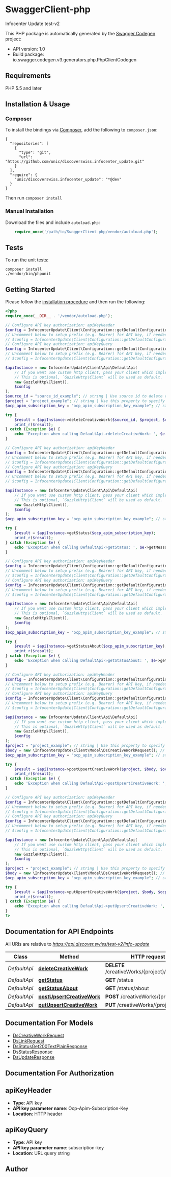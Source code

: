 # SwaggerClient-php
Infocenter Update test-v2

This PHP package is automatically generated by the [Swagger Codegen](https://github.com/swagger-api/swagger-codegen) project:

- API version: 1.0
- Build package: io.swagger.codegen.v3.generators.php.PhpClientCodegen

## Requirements

PHP 5.5 and later

## Installation & Usage
### Composer

To install the bindings via [Composer](http://getcomposer.org/), add the following to `composer.json`:

```
{
  "repositories": [
    {
      "type": "git",
      "url": "https://github.com/unic/discoverswiss.infocenter_update.git"
    }
  ],
  "require": {
    "unic/discoverswiss.infocenter_update": "*@dev"
  }
}
```

Then run `composer install`

### Manual Installation

Download the files and include `autoload.php`:

```php
    require_once('/path/to/SwaggerClient-php/vendor/autoload.php');
```

## Tests

To run the unit tests:

```
composer install
./vendor/bin/phpunit
```

## Getting Started

Please follow the [installation procedure](#installation--usage) and then run the following:

```php
<?php
require_once(__DIR__ . '/vendor/autoload.php');

// Configure API key authorization: apiKeyHeader
$config = InfocenterUpdate\Client\Configuration::getDefaultConfiguration()->setApiKey('Ocp-Apim-Subscription-Key', 'YOUR_API_KEY');
// Uncomment below to setup prefix (e.g. Bearer) for API key, if needed
// $config = InfocenterUpdate\Client\Configuration::getDefaultConfiguration()->setApiKeyPrefix('Ocp-Apim-Subscription-Key', 'Bearer');
// Configure API key authorization: apiKeyQuery
$config = InfocenterUpdate\Client\Configuration::getDefaultConfiguration()->setApiKey('subscription-key', 'YOUR_API_KEY');
// Uncomment below to setup prefix (e.g. Bearer) for API key, if needed
// $config = InfocenterUpdate\Client\Configuration::getDefaultConfiguration()->setApiKeyPrefix('subscription-key', 'Bearer');

$apiInstance = new InfocenterUpdate\Client\Api\DefaultApi(
    // If you want use custom http client, pass your client which implements `GuzzleHttp\ClientInterface`.
    // This is optional, `GuzzleHttp\Client` will be used as default.
    new GuzzleHttp\Client(),
    $config
);
$source_id = "source_id_example"; // string | Use source id to delete creative works
$project = "project_example"; // string | Use this property to specify project
$ocp_apim_subscription_key = "ocp_apim_subscription_key_example"; // string | Subscription key to access the api. Get it on developer.discover.swiss.

try {
    $result = $apiInstance->deleteCreativeWork($source_id, $project, $ocp_apim_subscription_key);
    print_r($result);
} catch (Exception $e) {
    echo 'Exception when calling DefaultApi->deleteCreativeWork: ', $e->getMessage(), PHP_EOL;
}

// Configure API key authorization: apiKeyHeader
$config = InfocenterUpdate\Client\Configuration::getDefaultConfiguration()->setApiKey('Ocp-Apim-Subscription-Key', 'YOUR_API_KEY');
// Uncomment below to setup prefix (e.g. Bearer) for API key, if needed
// $config = InfocenterUpdate\Client\Configuration::getDefaultConfiguration()->setApiKeyPrefix('Ocp-Apim-Subscription-Key', 'Bearer');
// Configure API key authorization: apiKeyQuery
$config = InfocenterUpdate\Client\Configuration::getDefaultConfiguration()->setApiKey('subscription-key', 'YOUR_API_KEY');
// Uncomment below to setup prefix (e.g. Bearer) for API key, if needed
// $config = InfocenterUpdate\Client\Configuration::getDefaultConfiguration()->setApiKeyPrefix('subscription-key', 'Bearer');

$apiInstance = new InfocenterUpdate\Client\Api\DefaultApi(
    // If you want use custom http client, pass your client which implements `GuzzleHttp\ClientInterface`.
    // This is optional, `GuzzleHttp\Client` will be used as default.
    new GuzzleHttp\Client(),
    $config
);
$ocp_apim_subscription_key = "ocp_apim_subscription_key_example"; // string | Subscription key to access the api. Get it on developer.discover.swiss.

try {
    $result = $apiInstance->getStatus($ocp_apim_subscription_key);
    print_r($result);
} catch (Exception $e) {
    echo 'Exception when calling DefaultApi->getStatus: ', $e->getMessage(), PHP_EOL;
}

// Configure API key authorization: apiKeyHeader
$config = InfocenterUpdate\Client\Configuration::getDefaultConfiguration()->setApiKey('Ocp-Apim-Subscription-Key', 'YOUR_API_KEY');
// Uncomment below to setup prefix (e.g. Bearer) for API key, if needed
// $config = InfocenterUpdate\Client\Configuration::getDefaultConfiguration()->setApiKeyPrefix('Ocp-Apim-Subscription-Key', 'Bearer');
// Configure API key authorization: apiKeyQuery
$config = InfocenterUpdate\Client\Configuration::getDefaultConfiguration()->setApiKey('subscription-key', 'YOUR_API_KEY');
// Uncomment below to setup prefix (e.g. Bearer) for API key, if needed
// $config = InfocenterUpdate\Client\Configuration::getDefaultConfiguration()->setApiKeyPrefix('subscription-key', 'Bearer');

$apiInstance = new InfocenterUpdate\Client\Api\DefaultApi(
    // If you want use custom http client, pass your client which implements `GuzzleHttp\ClientInterface`.
    // This is optional, `GuzzleHttp\Client` will be used as default.
    new GuzzleHttp\Client(),
    $config
);
$ocp_apim_subscription_key = "ocp_apim_subscription_key_example"; // string | Subscription key to access the api. Get it on developer.discover.swiss.

try {
    $result = $apiInstance->getStatusAbout($ocp_apim_subscription_key);
    print_r($result);
} catch (Exception $e) {
    echo 'Exception when calling DefaultApi->getStatusAbout: ', $e->getMessage(), PHP_EOL;
}

// Configure API key authorization: apiKeyHeader
$config = InfocenterUpdate\Client\Configuration::getDefaultConfiguration()->setApiKey('Ocp-Apim-Subscription-Key', 'YOUR_API_KEY');
// Uncomment below to setup prefix (e.g. Bearer) for API key, if needed
// $config = InfocenterUpdate\Client\Configuration::getDefaultConfiguration()->setApiKeyPrefix('Ocp-Apim-Subscription-Key', 'Bearer');
// Configure API key authorization: apiKeyQuery
$config = InfocenterUpdate\Client\Configuration::getDefaultConfiguration()->setApiKey('subscription-key', 'YOUR_API_KEY');
// Uncomment below to setup prefix (e.g. Bearer) for API key, if needed
// $config = InfocenterUpdate\Client\Configuration::getDefaultConfiguration()->setApiKeyPrefix('subscription-key', 'Bearer');

$apiInstance = new InfocenterUpdate\Client\Api\DefaultApi(
    // If you want use custom http client, pass your client which implements `GuzzleHttp\ClientInterface`.
    // This is optional, `GuzzleHttp\Client` will be used as default.
    new GuzzleHttp\Client(),
    $config
);
$project = "project_example"; // string | Use this property to specify project
$body = new \InfocenterUpdate\Client\Model\DsCreativeWorkRequest(); // \InfocenterUpdate\Client\Model\DsCreativeWorkRequest | 
$ocp_apim_subscription_key = "ocp_apim_subscription_key_example"; // string | Subscription key to access the api. Get it on developer.discover.swiss.

try {
    $result = $apiInstance->postUpsertCreativeWork($project, $body, $ocp_apim_subscription_key);
    print_r($result);
} catch (Exception $e) {
    echo 'Exception when calling DefaultApi->postUpsertCreativeWork: ', $e->getMessage(), PHP_EOL;
}

// Configure API key authorization: apiKeyHeader
$config = InfocenterUpdate\Client\Configuration::getDefaultConfiguration()->setApiKey('Ocp-Apim-Subscription-Key', 'YOUR_API_KEY');
// Uncomment below to setup prefix (e.g. Bearer) for API key, if needed
// $config = InfocenterUpdate\Client\Configuration::getDefaultConfiguration()->setApiKeyPrefix('Ocp-Apim-Subscription-Key', 'Bearer');
// Configure API key authorization: apiKeyQuery
$config = InfocenterUpdate\Client\Configuration::getDefaultConfiguration()->setApiKey('subscription-key', 'YOUR_API_KEY');
// Uncomment below to setup prefix (e.g. Bearer) for API key, if needed
// $config = InfocenterUpdate\Client\Configuration::getDefaultConfiguration()->setApiKeyPrefix('subscription-key', 'Bearer');

$apiInstance = new InfocenterUpdate\Client\Api\DefaultApi(
    // If you want use custom http client, pass your client which implements `GuzzleHttp\ClientInterface`.
    // This is optional, `GuzzleHttp\Client` will be used as default.
    new GuzzleHttp\Client(),
    $config
);
$project = "project_example"; // string | Use this property to specify project
$body = new \InfocenterUpdate\Client\Model\DsCreativeWorkRequest(); // \InfocenterUpdate\Client\Model\DsCreativeWorkRequest | 
$ocp_apim_subscription_key = "ocp_apim_subscription_key_example"; // string | Subscription key to access the api. Get it on developer.discover.swiss.

try {
    $result = $apiInstance->putUpsertCreativeWork($project, $body, $ocp_apim_subscription_key);
    print_r($result);
} catch (Exception $e) {
    echo 'Exception when calling DefaultApi->putUpsertCreativeWork: ', $e->getMessage(), PHP_EOL;
}
?>
```

## Documentation for API Endpoints

All URIs are relative to *https://api.discover.swiss/test-v2/info-update*

Class | Method | HTTP request | Description
------------ | ------------- | ------------- | -------------
*DefaultApi* | [**deleteCreativeWork**](docs/Api/DefaultApi.md#deletecreativework) | **DELETE** /creativeWorks/{project}/{sourceId} | DeleteCreativeWork
*DefaultApi* | [**getStatus**](docs/Api/DefaultApi.md#getstatus) | **GET** /status | GetStatus
*DefaultApi* | [**getStatusAbout**](docs/Api/DefaultApi.md#getstatusabout) | **GET** /status/about | GetStatusAbout
*DefaultApi* | [**postUpsertCreativeWork**](docs/Api/DefaultApi.md#postupsertcreativework) | **POST** /creativeWorks/{project} | PostUpsertCreativeWork
*DefaultApi* | [**putUpsertCreativeWork**](docs/Api/DefaultApi.md#putupsertcreativework) | **PUT** /creativeWorks/{project} | PutUpsertCreativeWork

## Documentation For Models

 - [DsCreativeWorkRequest](docs/Model/DsCreativeWorkRequest.md)
 - [DsLinkRequest](docs/Model/DsLinkRequest.md)
 - [DsStatusGet200TextPlainResponse](docs/Model/DsStatusGet200TextPlainResponse.md)
 - [DsStatusResponse](docs/Model/DsStatusResponse.md)
 - [DsUpdateResponse](docs/Model/DsUpdateResponse.md)

## Documentation For Authorization


## apiKeyHeader

- **Type**: API key
- **API key parameter name**: Ocp-Apim-Subscription-Key
- **Location**: HTTP header

## apiKeyQuery

- **Type**: API key
- **API key parameter name**: subscription-key
- **Location**: URL query string


## Author



